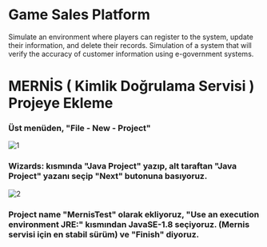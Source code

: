 # Game Sales Platform
Simulate an environment where players can register to the system, update their information, and delete their records. Simulation of a system that will verify the accuracy of customer information using e-government systems.
 
 # MERNİS ( Kimlik Doğrulama Servisi ) Projeye Ekleme
 
 ### Üst menüden, "File - New - Project"
 ![1](https://user-images.githubusercontent.com/36954450/117125843-bbae4680-ada2-11eb-86aa-893b1e3a1064.png)
 
 ### Wizards: kısmında "Java Project" yazıp, alt taraftan "Java Project" yazanı seçip "Next" butonuna basıyoruz.
 ![2](https://user-images.githubusercontent.com/36954450/117125948-d84a7e80-ada2-11eb-9d9e-54006cc323ea.png)
 
 ### Project name "MernisTest" olarak ekliyoruz, "Use an execution environment JRE:" kısmından JavaSE-1.8 seçiyoruz. (Mernis servisi için en stabil sürüm) ve "Finish" diyoruz.
 
